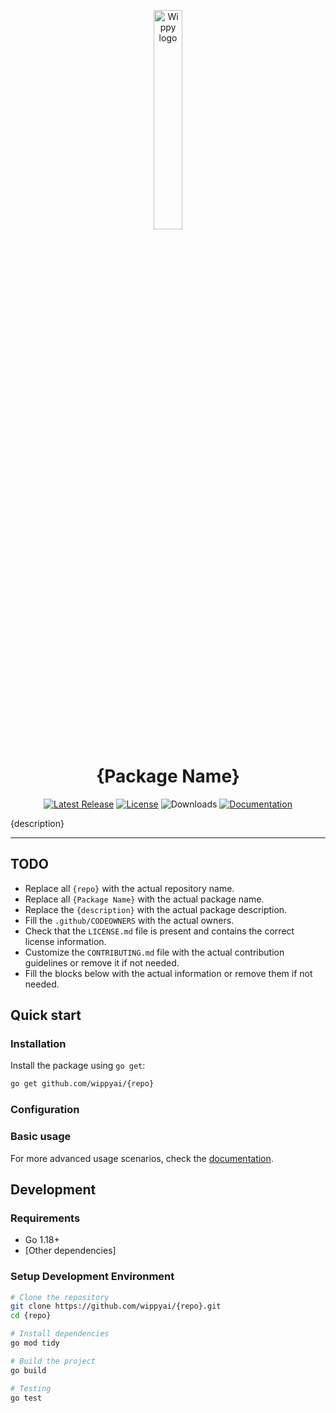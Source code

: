 <p align="center">
    <a href="https://wippy.ai" target="_blank">
        <picture>
            <source media="(prefers-color-scheme: dark)" srcset="https://github.com/wippyai/.github/blob/main/logo/wippy-text-dark.svg?raw=true">
            <img width="30%" align="center" src="https://github.com/wippyai/.github/blob/main/logo/wippy-text-light.svg?raw=true" alt="Wippy logo">
        </picture>
    </a>
</p>
<h1 align="center">{Package Name}</h1>
<div align="center">

[![Latest Release](https://img.shields.io/github/v/release/wippyai/{repo}?style=flat-square)][releases-page]
[![License](https://img.shields.io/github/license/wippyai/{repo}?style=flat-square)](LICENSE.md)
![Downloads](https://img.shields.io/github/downloads/wippyai/{repo}/total?style=flat-square)
[![Documentation](https://img.shields.io/badge/documentation-online-brightgreen.svg?style=flat-square)][documentation]

</div>

{description}

---

## TODO

- Replace all `{repo}` with the actual repository name.
- Replace all `{Package Name}` with the actual package name.
- Replace the `{description}` with the actual package description.
- Fill the `.github/CODEOWNERS` with the actual owners.
- Check that the `LICENSE.md` file is present and contains the correct license information.
- Customize the `CONTRIBUTING.md` file with the actual contribution guidelines or remove it if not needed.
- Fill the blocks below with the actual information or remove them if not needed.


## Quick start

### Installation

Install the package using `go get`:

```bash
go get github.com/wippyai/{repo}
```

### Configuration

[//]: # (Describe configuration options if applicable)

### Basic usage

[//]: # (Describe the basic usage of the package here)

For more advanced usage scenarios, check the [documentation][documentation].


## Development

### Requirements

- Go 1.18+
- [Other dependencies]

### Setup Development Environment

```bash
# Clone the repository
git clone https://github.com/wippyai/{repo}.git
cd {repo}

# Install dependencies
go mod tidy

# Build the project
go build

# Testing
go test
```

[documentation]: https://docs.wippy.ai/docs
[releases-page]: https://github.com/wippyai/{repo}/releases
